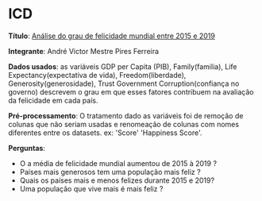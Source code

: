 # ICD

**Título**: [Análise do grau de felicidade mundial entre 2015 e 2019](https://www.kaggle.com/datasets/unsdsn/world-happiness)


**Integrante**: André Victor Mestre Pires Ferreira


**Dados usados**:
as variáveis GDP per Capita (PIB), Family(familia), Life Expectancy(expectativa de vida), Freedom(liberdade), Generosity(generosidade), Trust Government Corruption(confiança no governo) descrevem o grau em que esses fatores contribuem na avaliação da felicidade em cada país.

**Pré-processamento**:
O tratamento dado as variáveis foi de remoção de colunas que não seriam usadas e renomeação de colunas com nomes diferentes entre os datasets. ex: 'Score' 'Happiness Score'.

**Perguntas**:

* O a média de felicidade mundial aumentou de 2015 à 2019 ?
* Países mais generosos tem uma população mais feliz ?
* Quais os países mais e menos felizes durante 2015 e 2019?
* Uma população que vive mais é mais feliz ?

